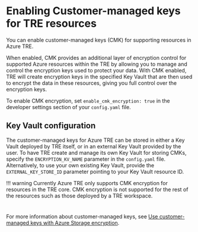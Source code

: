 # Enabling Customer-managed keys for TRE resources

You can enable customer-managed keys (CMK) for supporting resources in Azure TRE.

When enabled, CMK provides an additional layer of encryption control for supported Azure resources within the TRE by allowing you to manage and control the encryption keys used to protect your data. With CMK enabled, TRE will create encryption keys in the specified Key Vault that are then used to encrypt the data in these resources, giving you full control over the encryption keys.

To enable CMK encryption, set `enable_cmk_encryption: true` in the developer settings section of your `config.yaml` file.


## Key Vault configuration
The customer-managed keys for Azure TRE can be stored in either a Key Vault deployed by TRE itself, or in an external Key Vault provided by the user.
To have TRE create and manage its own Key Vault for storing CMKs, specify the `ENCRYPTION_KV_NAME` parameter in the `config.yaml` file.
Alternatively, to use your own existing Key Vault, provide the `EXTERNAL_KEY_STORE_ID` parameter pointing to your Key Vault resource ID.

!!! warning
    Currently Azure TRE only supports CMK encryption for resources in the TRE core. CMK encryption is not supported for the rest of the resources such as those deployed by a TRE workspace.

#
For more information about customer-managed keys, see [Use customer-managed keys with Azure Storage encryption](https://learn.microsoft.com/azure/storage/common/customer-managed-keys-overview).

